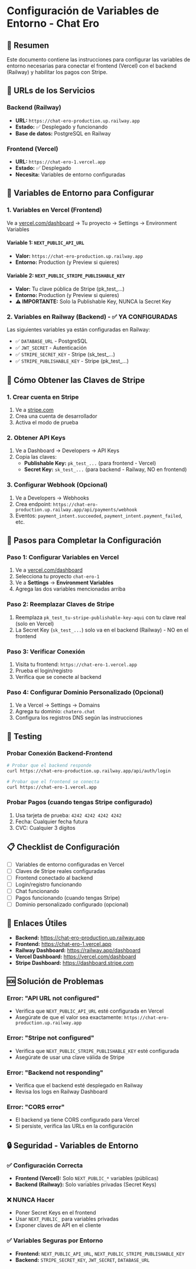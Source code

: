 # Configuración de Variables de Entorno - Chat Ero

## 🎯 Resumen
Este documento contiene las instrucciones para configurar las variables de entorno necesarias para conectar el frontend (Vercel) con el backend (Railway) y habilitar los pagos con Stripe.

## 📍 URLs de los Servicios

### Backend (Railway)
- **URL:** `https://chat-ero-production.up.railway.app`
- **Estado:** ✅ Desplegado y funcionando
- **Base de datos:** PostgreSQL en Railway

### Frontend (Vercel)
- **URL:** `https://chat-ero-1.vercel.app`
- **Estado:** ✅ Desplegado
- **Necesita:** Variables de entorno configuradas

## 🔧 Variables de Entorno para Configurar

### 1. Variables en Vercel (Frontend)

Ve a [vercel.com/dashboard](https://vercel.com/dashboard) → Tu proyecto → Settings → Environment Variables

#### Variable 1: `NEXT_PUBLIC_API_URL`
- **Valor:** `https://chat-ero-production.up.railway.app`
- **Entorno:** Production (y Preview si quieres)

#### Variable 2: `NEXT_PUBLIC_STRIPE_PUBLISHABLE_KEY`
- **Valor:** Tu clave pública de Stripe (pk_test_...)
- **Entorno:** Production (y Preview si quieres)
- **⚠️ IMPORTANTE:** Solo la Publishable Key, NUNCA la Secret Key

### 2. Variables en Railway (Backend) - ✅ YA CONFIGURADAS

Las siguientes variables ya están configuradas en Railway:

- ✅ `DATABASE_URL` - PostgreSQL
- ✅ `JWT_SECRET` - Autenticación
- ✅ `STRIPE_SECRET_KEY` - Stripe (sk_test_...)
- ✅ `STRIPE_PUBLISHABLE_KEY` - Stripe (pk_test_...)

## 🔑 Cómo Obtener las Claves de Stripe

### 1. Crear cuenta en Stripe
1. Ve a [stripe.com](https://stripe.com)
2. Crea una cuenta de desarrollador
3. Activa el modo de prueba

### 2. Obtener API Keys
1. Ve a Dashboard → Developers → API Keys
2. Copia las claves:
   - **Publishable Key:** `pk_test_...` (para frontend - Vercel)
   - **Secret Key:** `sk_test_...` (para backend - Railway, NO en frontend)

### 3. Configurar Webhook (Opcional)
1. Ve a Developers → Webhooks
2. Crea endpoint: `https://chat-ero-production.up.railway.app/api/payments/webhook`
3. Eventos: `payment_intent.succeeded`, `payment_intent.payment_failed`, etc.

## 🚀 Pasos para Completar la Configuración

### Paso 1: Configurar Variables en Vercel
1. Ve a [vercel.com/dashboard](https://vercel.com/dashboard)
2. Selecciona tu proyecto `chat-ero-1`
3. Ve a **Settings** → **Environment Variables**
4. Agrega las dos variables mencionadas arriba

### Paso 2: Reemplazar Claves de Stripe
1. Reemplaza `pk_test_tu-stripe-publishable-key-aqui` con tu clave real (solo en Vercel)
2. La Secret Key (`sk_test_...`) solo va en el backend (Railway) - NO en el frontend

### Paso 3: Verificar Conexión
1. Visita tu frontend: `https://chat-ero-1.vercel.app`
2. Prueba el login/registro
3. Verifica que se conecte al backend

### Paso 4: Configurar Dominio Personalizado (Opcional)
1. Ve a Vercel → Settings → Domains
2. Agrega tu dominio: `chatero.chat`
3. Configura los registros DNS según las instrucciones

## 🧪 Testing

### Probar Conexión Backend-Frontend
```bash
# Probar que el backend responde
curl https://chat-ero-production.up.railway.app/api/auth/login

# Probar que el frontend se conecta
curl https://chat-ero-1.vercel.app
```

### Probar Pagos (cuando tengas Stripe configurado)
1. Usa tarjeta de prueba: `4242 4242 4242 4242`
2. Fecha: Cualquier fecha futura
3. CVC: Cualquier 3 dígitos

## 📋 Checklist de Configuración

- [ ] Variables de entorno configuradas en Vercel
- [ ] Claves de Stripe reales configuradas
- [ ] Frontend conectado al backend
- [ ] Login/registro funcionando
- [ ] Chat funcionando
- [ ] Pagos funcionando (cuando tengas Stripe)
- [ ] Dominio personalizado configurado (opcional)

## 🔗 Enlaces Útiles

- **Backend:** https://chat-ero-production.up.railway.app
- **Frontend:** https://chat-ero-1.vercel.app
- **Railway Dashboard:** https://railway.app/dashboard
- **Vercel Dashboard:** https://vercel.com/dashboard
- **Stripe Dashboard:** https://dashboard.stripe.com

## 🆘 Solución de Problemas

### Error: "API URL not configured"
- Verifica que `NEXT_PUBLIC_API_URL` esté configurada en Vercel
- Asegúrate de que el valor sea exactamente: `https://chat-ero-production.up.railway.app`

### Error: "Stripe not configured"
- Verifica que `NEXT_PUBLIC_STRIPE_PUBLISHABLE_KEY` esté configurada
- Asegúrate de usar una clave válida de Stripe

### Error: "Backend not responding"
- Verifica que el backend esté desplegado en Railway
- Revisa los logs en Railway Dashboard

### Error: "CORS error"
- El backend ya tiene CORS configurado para Vercel
- Si persiste, verifica las URLs en la configuración

## 🔒 Seguridad - Variables de Entorno

### ✅ Configuración Correcta
- **Frontend (Vercel):** Solo `NEXT_PUBLIC_*` variables (públicas)
- **Backend (Railway):** Solo variables privadas (Secret Keys)

### ❌ NUNCA Hacer
- Poner Secret Keys en el frontend
- Usar `NEXT_PUBLIC_` para variables privadas
- Exponer claves de API en el cliente

### ✅ Variables Seguras por Entorno
- **Frontend:** `NEXT_PUBLIC_API_URL`, `NEXT_PUBLIC_STRIPE_PUBLISHABLE_KEY`
- **Backend:** `STRIPE_SECRET_KEY`, `JWT_SECRET`, `DATABASE_URL` 